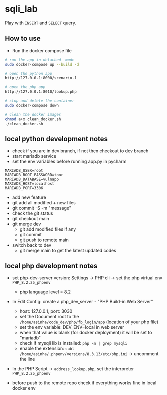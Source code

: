 # sqli_lab

Play with `INSERT` and `SELECT` query.

## How to use

- Run the docker compose file

```bash
# run the app in detached  mode
sudo docker-compose up --build -d

# open the python app
http://127.0.0.1:8000/scenario-1

# open the php app
http://127.0.0.1:8010/lookup.php

# stop and delete the container
sudo docker-compose down

# clean the docker images
chmod a+x clean_docker.sh 
./clean_docker.sh
```

## local python development notes
- check if you are in dev branch, if not then checkout to dev branch
- start mariadb service
- set the env variables before running app.py in pycharm
```
MARIADB_USER=root
MARIADB_ROOT_PASSWORD=toor
MARIADB_DATABASE=vulnapp
MARIADB_HOST=localhost
MARIADB_PORT=3306
```
- add new feature
- git add all modified + new files
- git commit -S -m "message"
- check the git status
- git checkout main
- git merge dev
  - git add modified files if any
  - git commit
  - git push to remote main
- switch back to dev 
  - git merge main to get the latest updated codes

## local php development notes

- set php-dev-server version: Settings -> PHP cli -> set the php virtual env `PHP_8.2.25_phpenv`
  - php language level = 8.2
- In Edit Config: create a php_dev_server - "PHP Build-in Web Server"
  - host: 127.0.0.1, port: 3030
  - set the Document root to the `/home/asinha/code_dev/php/fb_login/app` (location of your php file)
  - set the env variable: DEV_ENV=local in web server
  - when that value is blank (for docker deployment) it will be set to "mariadb"
  - check if mysqli lib is installed: `php -m | grep mysqli`
  - enable the extension: `subl /home/asinha/.phpenv/versions/8.3.13/etc/php.ini` -> uncomment the line
- In the PHP Script -> `address_lookup.php`, set the interpreter `PHP_8.2.25_phpenv`

- before push to the remote repo check if everything works fine in local docker env